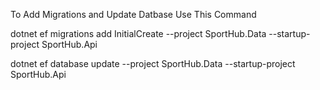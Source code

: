 To Add Migrations and Update Datbase Use This Command

dotnet ef migrations add InitialCreate --project SportHub.Data --startup-project SportHub.Api

dotnet ef database update --project SportHub.Data --startup-project SportHub.Api
